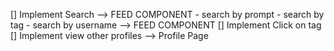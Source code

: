 [] Implement Search --> FEED COMPONENT
    - search by prompt 
    - search by tag
    - search by username --> FEED COMPONENT
[] Implement Click on tag
[] Implement view other profiles --> Profile Page